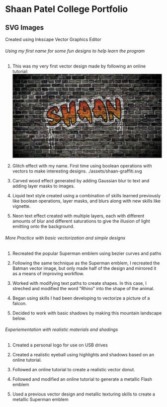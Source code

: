 # Shaan Patel College Portfolio

## SVG Images

Created using Inkscape Vector Graphics Editor

###### Using my first name for some fun designs to help learn the program

1. This was my very first vector design made by following an online tutorial:
![Shaan Graffiti SVG](./assets/graffiti.png)


2. Glitch effect with my name. First time using boolean operations with vectors to make interesting designs.
./assets/shaan-graffiti.svg

3. Carved wood effect generated by adding Gaussian blur to text and adding layer masks to images.

4. Liquid text style created using a combination of skills learned previously like boolean operations, layer masks, and blurs along with new skills like vignette.

5. Neon text effect created with multiple layers, each with different amounts of blur and different saturations to give the illusion of light emitting onto the background.

###### More Practice with basic vectorization and simple designs

1. Recreated the popular Superman emblem using bezier curves and paths

2. Following the same technique as the Superman emblem, I recreated the Batman vector image, but only made half of the design and mirrored it as a means of improving workflow.

3. Worked with modifying text paths to create shapes. In this case, I streched and modified the word "Rhino" into the shape of the animal.

4. Began using skills I had been developing to vectorize a picture of a falcon.

5. Decided to work with basic shadows by making this mountain landscape below.

###### Experiementation with realistic materials and shadings

1. Created a personal logo for use on USB drives

2. Created a realistic eyeball using highlights and shadows based on an online tutorial.

3. Followed an online tutorial to create a realistic vector donut.

4. Followed and modified an online tutorial to generate a metallic Flash emblem

5. Used a previous vector design and metallic texturing skills to create a metallic Superman emblem
